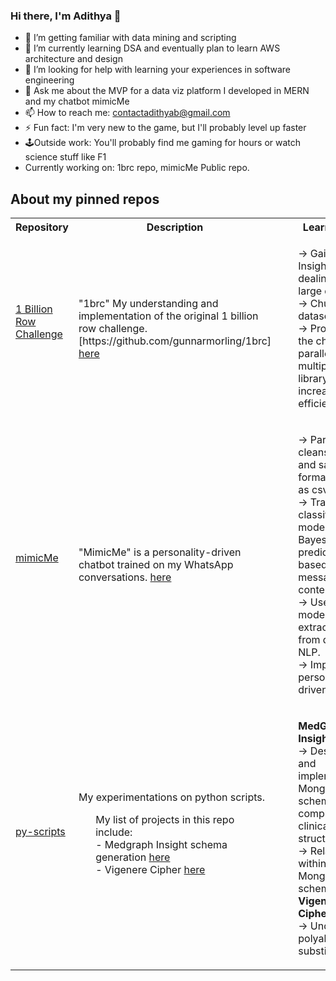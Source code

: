 ### Hi there, I'm Adithya 👋

- 🔭 I’m getting familiar with data mining and scripting
- 🌱 I’m currently learning DSA and eventually plan to learn AWS architecture and design
- 🤔 I’m looking for help with learning your experiences in software engineering 
- 💬 Ask me about the MVP for a data viz platform I developed in MERN and my chatbot mimicMe
- 📫 How to reach me: contactadithyab@gmail.com
- ⚡ Fun fact: I'm very new to the game, but I'll probably level up faster
- 🕹️Outside work: You'll probably find me gaming for hours or watch science stuff like F1
- Currently working on: 1brc repo, mimicMe Public repo.

## About my pinned repos

<table>
  <tr>
    <th>Repository</th>
    <th>Description</th>
    <th>Learnings</th>
  </tr>
  <tr>
    <td><a target="_blank" href="https://github.com/adhistark222/1brc">1 Billion Row Challenge<h4/></a></td>
    <td>"1brc" My understanding and implementation of the original 1 billion row challenge. [https://github.com/gunnarmorling/1brc]
      <a target="_blank" href="https://github.com/adhistark222/1brc">here</a>
    </td>
      <td> 
        <ul>
           -> Gained Insights in dealing with large datasets <br/>
           -> Chunking up datasets <br/>
           -> Processing the chunks parallelly using multiprocessing library for increased efficiency <br/>
        </ul>
      </td>
  </tr>
  <tr>
    <td><a target="_blank" href="https://github.com/adhistark222/mimicMePublic">mimicMe<h4/></a></td>
    <td>"MimicMe" is a personality-driven chatbot trained on my WhatsApp conversations.
      <a target="_blank" href="https://github.com/adhistark222/mimicMePublic">here</a>
    </td>
      <td> 
        <ul>
           -> Parse, cleanse, format and save formatted data as csv <br/>
           -> Train a text classification model (Naive Bayes) to predict the user based on the message content.<br/>
           -> Use the model to extract insights from data using NLP. <br/>
           -> Implemented personality-driven chatbot.
        </ul>
      </td>
  </tr>
  <tr>
    <td><a target="_blank" href="https://github.com/adhistark222/py-scripts">py-scripts<h4/></a></td>
    <td>My experimentations on python scripts. 
      <ul> My list of projects in this repo include: <br/>
- Medgraph Insight schema generation <a target="_blank" href="https://github.com/adhistark222/py-scripts">here </a><br/>
- Vigenere Cipher <a target="_blank" href="https://github.com/adhistark222/py-scripts">here </a></ul>
    </td>
      <td> 
        <ul>
          <b>MedGraph Insight </b><br/>
          -> Designing and implementing MongoDB schemas for complex clinical data structures. <br/>
          -> Relationships within MongoDB schemas.<br/>
          <b>Vigenere Cipher </b><br/>
          -> Understand polyalphabetic substitution.</ul></td>
  </tr>
</table>
